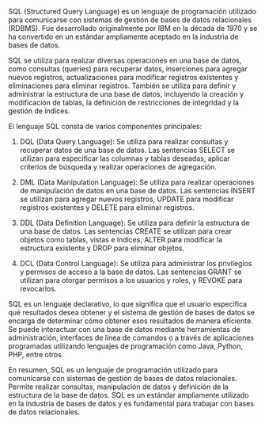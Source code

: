   
SQL (Structured Query Language) es un lenguaje de programación utilizado para comunicarse con sistemas de gestión de bases de datos relacionales (RDBMS). Fue desarrollado originalmente por IBM en la década de 1970 y se ha convertido en un estándar ampliamente aceptado en la industria de bases de datos.

SQL se utiliza para realizar diversas operaciones en una base de datos, como consultas (queries) para recuperar datos, inserciones para agregar nuevos registros, actualizaciones para modificar registros existentes y eliminaciones para eliminar registros. También se utiliza para definir y administrar la estructura de una base de datos, incluyendo la creación y modificación de tablas, la definición de restricciones de integridad y la gestión de índices.

El lenguaje SQL consta de varios componentes principales:

1. DQL (Data Query Language): Se utiliza para realizar consultas y recuperar datos de una base de datos. Las sentencias SELECT se utilizan para especificar las columnas y tablas deseadas, aplicar criterios de búsqueda y realizar operaciones de agregación.
    
2. DML (Data Manipulation Language): Se utiliza para realizar operaciones de manipulación de datos en una base de datos. Las sentencias INSERT se utilizan para agregar nuevos registros, UPDATE para modificar registros existentes y DELETE para eliminar registros.
    
3. DDL (Data Definition Language): Se utiliza para definir la estructura de una base de datos. Las sentencias CREATE se utilizan para crear objetos como tablas, vistas e índices, ALTER para modificar la estructura existente y DROP para eliminar objetos.
    
4. DCL (Data Control Language): Se utiliza para administrar los privilegios y permisos de acceso a la base de datos. Las sentencias GRANT se utilizan para otorgar permisos a los usuarios y roles, y REVOKE para revocarlos.
    

SQL es un lenguaje declarativo, lo que significa que el usuario especifica qué resultados desea obtener y el sistema de gestión de bases de datos se encarga de determinar cómo obtener esos resultados de manera eficiente. Se puede interactuar con una base de datos mediante herramientas de administración, interfaces de línea de comandos o a través de aplicaciones programadas utilizando lenguajes de programación como Java, Python, PHP, entre otros.

En resumen, SQL es un lenguaje de programación utilizado para comunicarse con sistemas de gestión de bases de datos relacionales. Permite realizar consultas, manipulación de datos y definición de la estructura de la base de datos. SQL es un estándar ampliamente utilizado en la industria de bases de datos y es fundamental para trabajar con bases de datos relacionales.